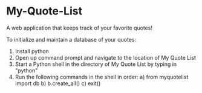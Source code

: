 # My-Quote-List
A web application that keeps track of your favorite quotes!

To initialize and maintain a database of your quotes:
1) Install python
2) Open up command prompt and navigate to the location of My Quote List
3) Start a Python shell in the directory of My Quote List by typing in "python"
4) Run the following commands in the shell in order:
   a) from myquotelist import db
   b) b.create_all()
   c) exit() 
